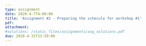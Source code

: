 ```yaml
---
type: assignment
date: 2020-4-7T4:00:00
title: 'Assignment #2 - Preparing the schecule for workshop #1'
pdf: 
attachment:
#solutions: /static_files/assignments/asg_solutions.pdf
due: 2020-4-15T23:59:00
---
```


